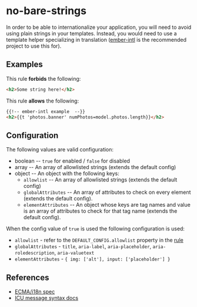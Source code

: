 # no-bare-strings

In order to be able to internationalize your application, you will need to avoid using plain strings in your templates. Instead, you would need to use a template helper specializing in translation ([ember-intl](https://github.com/ember-intl/ember-intl) is the recommended project to use this for).

## Examples

This rule **forbids** the following:

``` html
<h2>Some string here!</h2>
```

This rule **allows** the following:

``` html
{{!-- ember-intl example  --}}
<h2>{{t 'photos.banner' numPhotos=model.photos.length}}</h2>
```

## Configuration

 The following values are valid configuration:

* boolean -- `true` for enabled / `false` for disabled
* array -- An array of allowlisted strings (extends the default config)
* object -- An object with the following keys:
  * `allowlist` -- An array of allowlisted strings (extends the default config)
  * `globalAttributes` -- An array of attributes to check on every element (extends the default config).
  * `elementAttributes` -- An object whose keys are tag names and value is an array of attributes to check for that tag name (extends the default config).

When the config value of `true` is used the following configuration is used:

* `allowlist` - refer to the `DEFAULT_CONFIG.allowlist` property in the [rule](../lib/rules/no-bare-strings.js)
* `globalAttributes` - `title`, `aria-label`, `aria-placeholder`, `aria-roledescription`, `aria-valuetext`
* `elementAttributes` - `{ img: ['alt'], input: ['placeholder'] }`

## References

* [ECMA/i18n spec](https://tc39.es/ecma402)
* [ICU message syntax docs](https://formatjs.io/docs/core-concepts/icu-syntax/)
